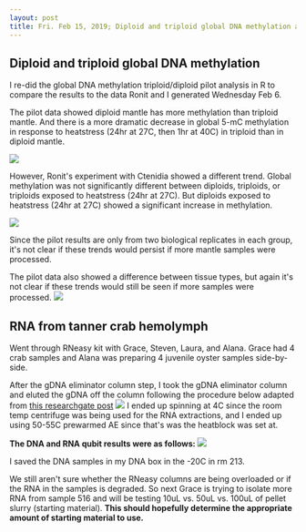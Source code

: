```yaml
---
layout: post
title: Fri. Feb 15, 2019; Diploid and triploid global DNA methylation and crab RNA 
---
```


## Diploid and triploid global DNA methylation
I re-did the global DNA methylation triploid/diploid pilot analysis in R to compare the results to the data Ronit and I generated Wednesday Feb 6. 

The pilot data showed diploid mantle has more methylation than triploid mantle. And there is a more dramatic decrease in global 5-mC methylation in response to heatstress (24hr at 27C, then 1hr at 40C) in triploid than in diploid mantle. 

![](https://raw.githubusercontent.com/shellywanamaker/C_gigas/master/Polyploids/GlobalDNAMeth_Polyploids_pilot_files/figure-markdown_github/unnamed-chunk-13-1.png)

However, Ronit's experiment with Ctenidia showed a different trend. Global methylation was not significantly different between diploids, triploids, or triploids exposed to heatstress (24hr at 27C). But diploids exposed to heatstress (24hr at 27C) showed a significant increase in methylation. 

![](https://raw.githubusercontent.com/shellywanamaker/C_gigas/master/Polyploids/imgs/Dip_vs_Trip_HS_globDNAMeth_boxplots.jpg)

Since the pilot results are only from two biological replicates in each group, it's not clear if these trends would persist if more mantle samples were processed.

The pilot data also showed a difference between tissue types, but again it's not clear if these trends would still be seen if more samples were processed. 
![](https://raw.githubusercontent.com/shellywanamaker/C_gigas/master/Polyploids/GlobalDNAMeth_Polyploids_pilot_files/figure-markdown_github/unnamed-chunk-12-1.png)


## RNA from tanner crab hemolymph

Went through RNeasy kit with Grace, Steven, Laura, and Alana. Grace had 4 crab samples and Alana was preparing 4 juvenile oyster samples side-by-side. 

After the gDNA eliminator column step, I took the gDNA eliminator column and eluted the gDNA off the column following the procedure below adapted from [this researchgate post](https://www.researchgate.net/post/Is_it_possible_to_get_DNA_from_gDNA_eliminator_spin_columns_Qiagen) 
![](https://raw.githubusercontent.com/shellywanamaker/shellywanamaker.github.io/master/images/Screen%20Shot%202019-02-15%20at%2011.51.00%20AM.png)
I ended up spinning at 4C since the room temp centrifuge was being used for the RNA extractions, and I ended up using 50-55C prewarmed AE since that's was the heatblock was set at. 

**The DNA and RNA qubit results were as follows:**
![](https://raw.githubusercontent.com/shellywanamaker/shellywanamaker.github.io/master/images/IMG_20190215_152715%7E2.jpg)

I saved the DNA samples in my DNA box in the -20C in rm 213. 

We still aren't sure whether the RNeasy columns are being overloaded or if the RNA in the samples is degraded. So next Grace is trying to isolate more RNA from sample 516 and will be testing 10uL vs. 50uL vs. 100uL of pellet slurry (starting material). **This should hopefully determine the appropriate amount of starting material to use.**